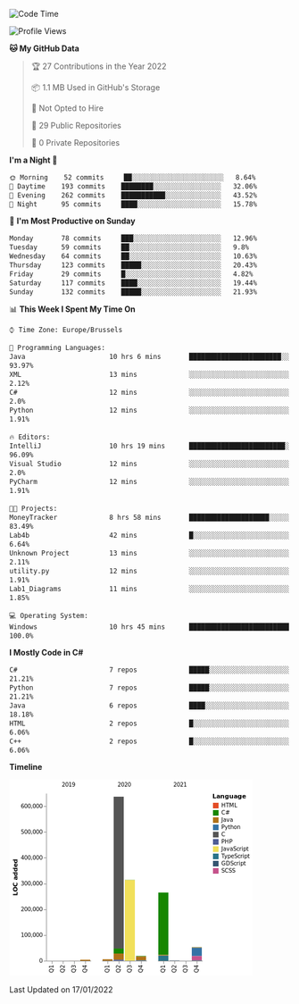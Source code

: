 <!--START_SECTION:waka-->
![Code Time](http://img.shields.io/badge/Code%20Time-128%20hrs%203%20mins-blue)

![Profile Views](http://img.shields.io/badge/Profile%20Views-0-blue)

**🐱 My GitHub Data** 

> 🏆 27 Contributions in the Year 2022
 > 
> 📦 1.1 MB Used in GitHub's Storage 
 > 
> 🚫 Not Opted to Hire
 > 
> 📜 29 Public Repositories 
 > 
> 🔑 0 Private Repositories  
 > 
**I'm a Night 🦉** 

```text
🌞 Morning    52 commits     ██░░░░░░░░░░░░░░░░░░░░░░░   8.64% 
🌆 Daytime    193 commits    ████████░░░░░░░░░░░░░░░░░   32.06% 
🌃 Evening    262 commits    ███████████░░░░░░░░░░░░░░   43.52% 
🌙 Night      95 commits     ████░░░░░░░░░░░░░░░░░░░░░   15.78%

```
📅 **I'm Most Productive on Sunday** 

```text
Monday       78 commits     ███░░░░░░░░░░░░░░░░░░░░░░   12.96% 
Tuesday      59 commits     ██░░░░░░░░░░░░░░░░░░░░░░░   9.8% 
Wednesday    64 commits     ██░░░░░░░░░░░░░░░░░░░░░░░   10.63% 
Thursday     123 commits    █████░░░░░░░░░░░░░░░░░░░░   20.43% 
Friday       29 commits     █░░░░░░░░░░░░░░░░░░░░░░░░   4.82% 
Saturday     117 commits    ████░░░░░░░░░░░░░░░░░░░░░   19.44% 
Sunday       132 commits    █████░░░░░░░░░░░░░░░░░░░░   21.93%

```


📊 **This Week I Spent My Time On** 

```text
⌚︎ Time Zone: Europe/Brussels

💬 Programming Languages: 
Java                     10 hrs 6 mins       ███████████████████████░░   93.97% 
XML                      13 mins             ░░░░░░░░░░░░░░░░░░░░░░░░░   2.12% 
C#                       12 mins             ░░░░░░░░░░░░░░░░░░░░░░░░░   2.0% 
Python                   12 mins             ░░░░░░░░░░░░░░░░░░░░░░░░░   1.91%

🔥 Editors: 
IntelliJ                 10 hrs 19 mins      ████████████████████████░   96.09% 
Visual Studio            12 mins             ░░░░░░░░░░░░░░░░░░░░░░░░░   2.0% 
PyCharm                  12 mins             ░░░░░░░░░░░░░░░░░░░░░░░░░   1.91%

🐱‍💻 Projects: 
MoneyTracker             8 hrs 58 mins       ████████████████████░░░░░   83.49% 
Lab4b                    42 mins             █░░░░░░░░░░░░░░░░░░░░░░░░   6.64% 
Unknown Project          13 mins             ░░░░░░░░░░░░░░░░░░░░░░░░░   2.11% 
utility.py               12 mins             ░░░░░░░░░░░░░░░░░░░░░░░░░   1.91% 
Lab1_Diagrams            11 mins             ░░░░░░░░░░░░░░░░░░░░░░░░░   1.85%

💻 Operating System: 
Windows                  10 hrs 45 mins      █████████████████████████   100.0%

```

**I Mostly Code in C#** 

```text
C#                       7 repos             █████░░░░░░░░░░░░░░░░░░░░   21.21% 
Python                   7 repos             █████░░░░░░░░░░░░░░░░░░░░   21.21% 
Java                     6 repos             ████░░░░░░░░░░░░░░░░░░░░░   18.18% 
HTML                     2 repos             █░░░░░░░░░░░░░░░░░░░░░░░░   6.06% 
C++                      2 repos             █░░░░░░░░░░░░░░░░░░░░░░░░   6.06%

```


**Timeline**

![Chart not found](https://raw.githubusercontent.com/Arafa42/Arafa42/main/charts/bar_graph.png) 


 Last Updated on 17/01/2022
<!--END_SECTION:waka-->


<!-- 
[![Hits](https://hits.seeyoufarm.com/api/count/incr/badge.svg?url=https%3A%2F%2Fgithub.com%2FArafa42&count_bg=%23455AF3&title_bg=%23262D3B&icon=github.svg&icon_color=%23588EF7&title=visitors&edge_flat=false)](https://hits.seeyoufarm.com)
 -->
